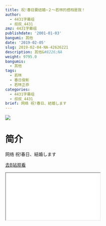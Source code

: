 ```yaml
---
title: 祝!春日要结婚~２～若林的搭档是我！
author:
  - 4431字幕组
  - 叔叔_4431
zmz: 4431字幕组
publishdate: '2001-01-03'
bangumi: 其他
date: '2019-02-05'
slug: 2019-02-04-NA-42626221
description: 其他&#8226;NA
weight: 9795.0
bangumis:
  - 其他
tags:
  - 若林
  - 春日俊彰
  - 若林正恭
categories:
  - 4431字幕组
  - 叔叔_4431
brief: 网络 祝!春日、結婚します
---
```

![](https://i.imgur.com/Uk9FUp8.jpg)
# 简介  
网络
祝!春日、結婚します  

[去B站观看](https://www.bilibili.com/video/av42626221/)
<div class ="resp-container"><iframe class="testiframe" src="//player.bilibili.com/player.html?aid=42626221"", scrolling="no", allowfullscreen="true" > </iframe></div> 
